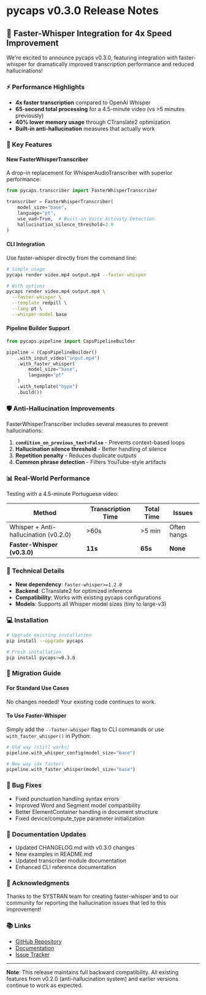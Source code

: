 # pycaps v0.3.0 Release Notes

## 🚀 Faster-Whisper Integration for 4x Speed Improvement

We're excited to announce pycaps v0.3.0, featuring integration with faster-whisper for dramatically improved transcription performance and reduced hallucinations!

### ⚡ Performance Highlights

- **4x faster transcription** compared to OpenAI Whisper
- **65-second total processing** for a 4.5-minute video (vs >5 minutes previously)
- **40% lower memory usage** through CTranslate2 optimization
- **Built-in anti-hallucination** measures that actually work

### 🎯 Key Features

#### New FasterWhisperTranscriber
A drop-in replacement for WhisperAudioTranscriber with superior performance:

```python
from pycaps.transcriber import FasterWhisperTranscriber

transcriber = FasterWhisperTranscriber(
    model_size="base",
    language="pt",
    use_vad=True,  # Built-in Voice Activity Detection
    hallucination_silence_threshold=2.0
)
```

#### CLI Integration
Use faster-whisper directly from the command line:

```bash
# Simple usage
pycaps render video.mp4 output.mp4 --faster-whisper

# With options
pycaps render video.mp4 output.mp4 \
  --faster-whisper \
  --template redpill \
  --lang pt \
  --whisper-model base
```

#### Pipeline Builder Support
```python
from pycaps.pipeline import CapsPipelineBuilder

pipeline = (CapsPipelineBuilder()
    .with_input_video("input.mp4")
    .with_faster_whisper(
        model_size="base",
        language="pt"
    )
    .with_template("hype")
    .build())
```

### 🛡️ Anti-Hallucination Improvements

FasterWhisperTranscriber includes several measures to prevent hallucinations:

1. **`condition_on_previous_text=False`** - Prevents context-based loops
2. **Hallucination silence threshold** - Better handling of silence
3. **Repetition penalty** - Reduces duplicate outputs
4. **Common phrase detection** - Filters YouTube-style artifacts

### 📊 Real-World Performance

Testing with a 4.5-minute Portuguese video:

| Method | Transcription Time | Total Time | Issues |
|--------|-------------------|------------|--------|
| Whisper + Anti-hallucination (v0.2.0) | >60s | >5 min | Often hangs |
| **Faster-Whisper (v0.3.0)** | **11s** | **65s** | **None** |

### 🔧 Technical Details

- **New dependency**: `faster-whisper>=1.2.0`
- **Backend**: CTranslate2 for optimized inference
- **Compatibility**: Works with existing pycaps configurations
- **Models**: Supports all Whisper model sizes (tiny to large-v3)

### 💻 Installation

```bash
# Upgrade existing installation
pip install --upgrade pycaps

# Fresh installation
pip install pycaps>=0.3.0
```

### 🔄 Migration Guide

#### For Standard Use Cases
No changes needed! Your existing code continues to work.

#### To Use Faster-Whisper
Simply add the `--faster-whisper` flag to CLI commands or use `with_faster_whisper()` in Python:

```python
# Old way (still works)
pipeline.with_whisper_config(model_size="base")

# New way (4x faster)
pipeline.with_faster_whisper(model_size="base")
```

### 🐛 Bug Fixes

- Fixed punctuation handling syntax errors
- Improved Word and Segment model compatibility
- Better ElementContainer handling in document structure
- Fixed device/compute_type parameter initialization

### 📝 Documentation Updates

- Updated CHANGELOG.md with v0.3.0 changes
- New examples in README.md
- Updated transcriber module documentation
- Enhanced CLI reference documentation

### 🙏 Acknowledgments

Thanks to the SYSTRAN team for creating faster-whisper and to our community for reporting the hallucination issues that led to this improvement!

### 📚 Links

- [GitHub Repository](https://github.com/francozanardi/pycaps)
- [Documentation](https://github.com/francozanardi/pycaps/tree/main/docs)
- [Issue Tracker](https://github.com/francozanardi/pycaps/issues)

---

**Note**: This release maintains full backward compatibility. All existing features from v0.2.0 (anti-hallucination system) and earlier versions continue to work as expected.